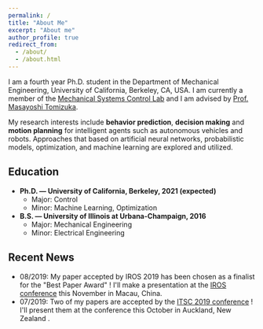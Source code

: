 ```yaml
---
permalink: /
title: "About Me"
excerpt: "About me"
author_profile: true
redirect_from: 
  - /about/
  - /about.html
---
```


I am a fourth year Ph.D. student in the Department of Mechanical Engineering, University of California, Berkeley, CA, USA. I am currently a member of the [Mechanical Systems Control Lab](https://msc.berkeley.edu) and I am advised by [Prof. Masayoshi Tomizuka](https://me.berkeley.edu/people/masayoshi-tomizuka/). 

My research interests include **behavior prediction**, **decision making** and **motion planning** for intelligent agents such as autonomous vehicles and robots. Approaches that based on artificial neural networks, probabilistic models, optimization, and machine learning are explored and utilized.

## Education

- **Ph.D. — University of California, Berkeley, 2021 (expected)**
  - Major: Control          
  - Minor: Machine Learning, Optimization
- **B.S. — University of Illinois at Urbana-Champaign, 2016**
  - Major: Mechanical Engineering
  - Minor: Electrical Engineering

## Recent News

- 08/2019: My paper accepted by IROS 2019 has been chosen as a finalist for the "Best Paper Award" ! I'll make a presentation at the [IROS conference](https://www.iros2019.org) this November in Macau, China. 
- 07/2019: Two of my papers are accepted by the [ITSC 2019 conference](https://www.itsc2019.org) ! I'll present them at the conference this October in Auckland, New Zealand .  
